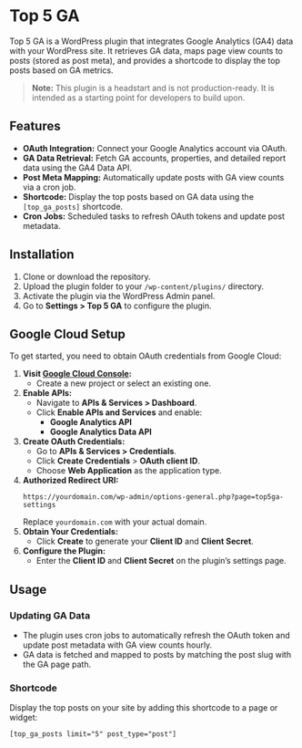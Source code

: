 # Top 5 GA

Top 5 GA is a WordPress plugin that integrates Google Analytics (GA4) data with your WordPress site. It retrieves GA data, maps page view counts to posts (stored as post meta), and provides a shortcode to display the top posts based on GA metrics.

> **Note:** This plugin is a headstart and is not production-ready. It is intended as a starting point for developers to build upon.

## Features

- **OAuth Integration:** Connect your Google Analytics account via OAuth.
- **GA Data Retrieval:** Fetch GA accounts, properties, and detailed report data using the GA4 Data API.
- **Post Meta Mapping:** Automatically update posts with GA view counts via a cron job.
- **Shortcode:** Display the top posts based on GA data using the `[top_ga_posts]` shortcode.
- **Cron Jobs:** Scheduled tasks to refresh OAuth tokens and update post metadata.

## Installation

1. Clone or download the repository.
2. Upload the plugin folder to your `/wp-content/plugins/` directory.
3. Activate the plugin via the WordPress Admin panel.
4. Go to **Settings > Top 5 GA** to configure the plugin.

## Google Cloud Setup

To get started, you need to obtain OAuth credentials from Google Cloud:

1. **Visit [Google Cloud Console](https://console.cloud.google.com):**
   - Create a new project or select an existing one.
2. **Enable APIs:**
   - Navigate to **APIs & Services > Dashboard**.
   - Click **Enable APIs and Services** and enable:
     - **Google Analytics API**
     - **Google Analytics Data API**
3. **Create OAuth Credentials:**
   - Go to **APIs & Services > Credentials**.
   - Click **Create Credentials** > **OAuth client ID**.
   - Choose **Web Application** as the application type.
4. **Authorized Redirect URI:**
     ```
     https://yourdomain.com/wp-admin/options-general.php?page=top5ga-settings
     ```
     Replace `yourdomain.com` with your actual domain.
5. **Obtain Your Credentials:**
   - Click **Create** to generate your **Client ID** and **Client Secret**.
6. **Configure the Plugin:**
   - Enter the **Client ID** and **Client Secret** on the plugin’s settings page.

## Usage

### Updating GA Data
- The plugin uses cron jobs to automatically refresh the OAuth token and update post metadata with GA view counts hourly.
- GA data is fetched and mapped to posts by matching the post slug with the GA page path.

### Shortcode
Display the top posts on your site by adding this shortcode to a page or widget:

```html
[top_ga_posts limit="5" post_type="post"]